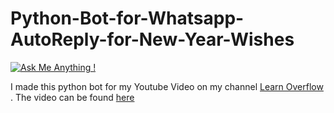 # Python-Bot-for-Whatsapp-AutoReply-for-New-Year-Wishes

[![Ask Me Anything !](https://img.shields.io/badge/Ask%20me-anything-1abc9c.svg)](https://GitHub.com/sagnik20/ama)

I made this python bot for my Youtube Video on my channel [Learn Overflow](https://www.youtube.com/learnoverflow) .
The video can be found [here](https://www.youtube.com/watch?v=03ywI-WNEHc)
